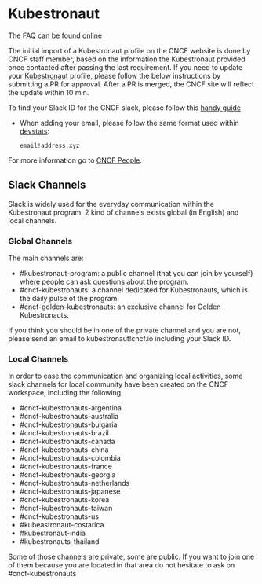 # Kubestronaut

The FAQ can be found [online](https://www.cncf.io/training/kubestronaut/kubestronaut-faq/)

The initial import of a Kubestronaut profile on the CNCF website is done by CNCF staff member, based on the information the Kubestronaut provided once contacted after passing the last requirement.
If you need to update your [Kubestronaut](https://www.cncf.io/training/kubestronaut/) profile, please follow the below instructions by submitting a PR for approval. After a PR is merged, the CNCF site will reflect the update within 10 min.

To find your Slack ID for the CNCF slack, please follow this [handy guide](https://moshfeu.medium.com/how-to-find-my-member-id-in-slack-workspace-d4bba942e38c)

- When adding your email, please follow the same format used within [devstats](https://github.com/cncf/devstats):

  ```shell
  email!address.xyz
  ```

For more information go to [CNCF People](https://github.com/cncf/people/blob/main/README.md).

## Slack Channels

Slack is widely used for the everyday communication within the Kubestronaut program. 2 kind of channels exists global (in English) and local channels.

### Global Channels

The main channels are:

* #kubestronaut-program: a public channel (that you can join by yourself) where people can ask questions about the program.
* #cncf-kubestronauts: a channel dedicated for Kubestronauts, which is the daily pulse of the program.
* #cncf-golden-kubestronauts: an exclusive channel for Golden Kubestronauts.

If you think you should be in one of the private channel and you are not, please send an email to kubestronaut!cncf.io including your Slack ID.

### Local Channels

In order to ease the communication and organizing local activities, some slack channels for local community have been created on the CNCF workspace, including the following:

* #cncf-kubestronauts-argentina
* #cncf-kubestronauts-australia
* #cncf-kubestronauts-bulgaria
* #cncf-kubestronauts-brazil
* #cncf-kubestronauts-canada
* #cncf-kubestronauts-china
* #cncf-kubestronauts-colombia
* #cncf-kubestronauts-france
* #cncf-kubestronauts-georgia
* #cncf-kubestronauts-netherlands
* #cncf-kubestronauts-japanese
* #cncf-kubestronauts-korea
* #cncf-kubestronauts-taiwan
* #cncf-kubestronauts-us
* #kubeastronaut-costarica
* #kubestronaut-india
* #kubestronauts-thailand

Some of those channels are private, some are public. If you want to join one of them because you are located in that area do not hesitate to ask on #cncf-kubestronauts

